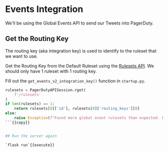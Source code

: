 # Events Integration

We'll be using the Global Events API to send our Tweets into PagerDuty.

## Get the Routing Key

The routing key (aka integration key) is used to identify to the ruleset that we want to use.

Get the Routing Key from the Default Ruleset using the [Rulesets API](https://developer.pagerduty.com/api-reference/reference/REST/openapiv3.json/paths/~1rulesets/get). We should only have 1 ruleset with 1 routing key.

Fill out the `get_events_v2_integration_key()` function in `startup.py`.

```python
rulesets = PagerDutyAPISession.rget(
    f'/rulesets'
)
if len(rulesets) == 1:
    return rulesets[0]['id'], rulesets[0]['routing_keys'][0]
else:
    raise Exception(f"Found more global event rulesets than expected. Found {len(rulesets)}")
```{{copy}}


## Run the server again

`flask run`{{execute}}

